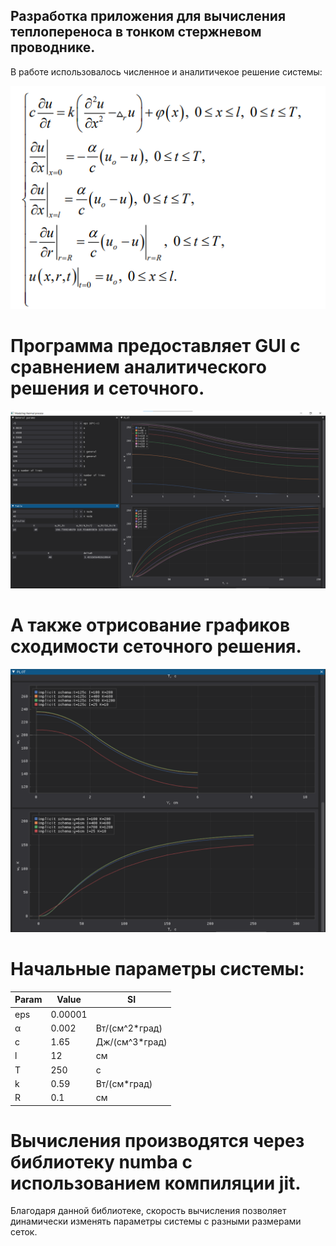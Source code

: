 ## Разработка приложения для вычисления теплопереноса в тонком стержневом проводнике.

В работе использовалось численное и аналитичекое решение системы:

![Alt text](images/image-1.png)

# Программа предоставляет GUI с сравнением аналитического решения и сеточного.
![Alt text](images/image.png)

# А также отрисование графиков сходимости сеточного решения.
![Alt text](images/image-2.png)

# Начальные параметры системы:

| Param| Value    |         SI           |
| ---- | -------- | -------------------- |
|eps   |  0.00001 |                      |
|α     |  0.002   | Вт/(см^2*град)       |
|c     |  1.65    |  Дж/(cм^3*град)      |
|l     |  12      |  см                  |
|T     |  250     |  с                   |
|k     |  0.59    |  Вт/(см*град)        |
|R     |  0.1     |   см                 |

# Вычисления производятся через библиотеку numba с использованием компиляции jit.
Благодаря данной библиотеке, скорость вычисления позволяет динамически изменять параметры системы с разными размерами сеток.

